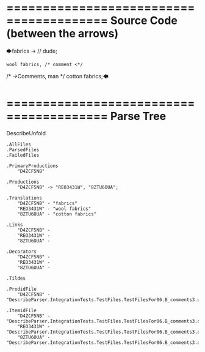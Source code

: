 ========================================
Source Code (between the arrows)
========================================

🡆fabrics ->        // dude;

    wool fabrics, /* comment <*/
/* ->Comments, man */    cotton fabrics;🡄

========================================
Parse Tree
========================================
DescribeUnfold

    .AllFiles
    .ParsedFiles
    .FailedFiles

    .PrimaryProductions
        "D4ZCF5NB" 

    .Productions
        "D4ZCF5NB" -> "REO3431W", "8ZTU6OUA";

    .Translations
        "D4ZCF5NB" - "fabrics"
        "REO3431W" - "wool fabrics"
        "8ZTU6OUA" - "cotton fabrics"

    .Links
        "D4ZCF5NB" - 
        "REO3431W" - 
        "8ZTU6OUA" - 

    .Decorators
        "D4ZCF5NB" - 
        "REO3431W" - 
        "8ZTU6OUA" - 

    .Tildes

    .ProdidFile
        "D4ZCF5NB" - "DescribeParser.IntegrationTests.TestFiles.TestFilesFor06.B_comments3.ds"

    .ItemidFile
        "D4ZCF5NB" - "DescribeParser.IntegrationTests.TestFiles.TestFilesFor06.B_comments3.ds"
        "REO3431W" - "DescribeParser.IntegrationTests.TestFiles.TestFilesFor06.B_comments3.ds"
        "8ZTU6OUA" - "DescribeParser.IntegrationTests.TestFiles.TestFilesFor06.B_comments3.ds"

